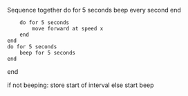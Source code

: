 
Sequence
    together
        do for 5 seconds
            beep every second
        end

        do for 5 seconds
            move forward at speed x
        end
    end
    do for 5 seconds
        beep for 5 seconds
    end
end


if not beeping:
    store start of interval
else
    start beep
    
